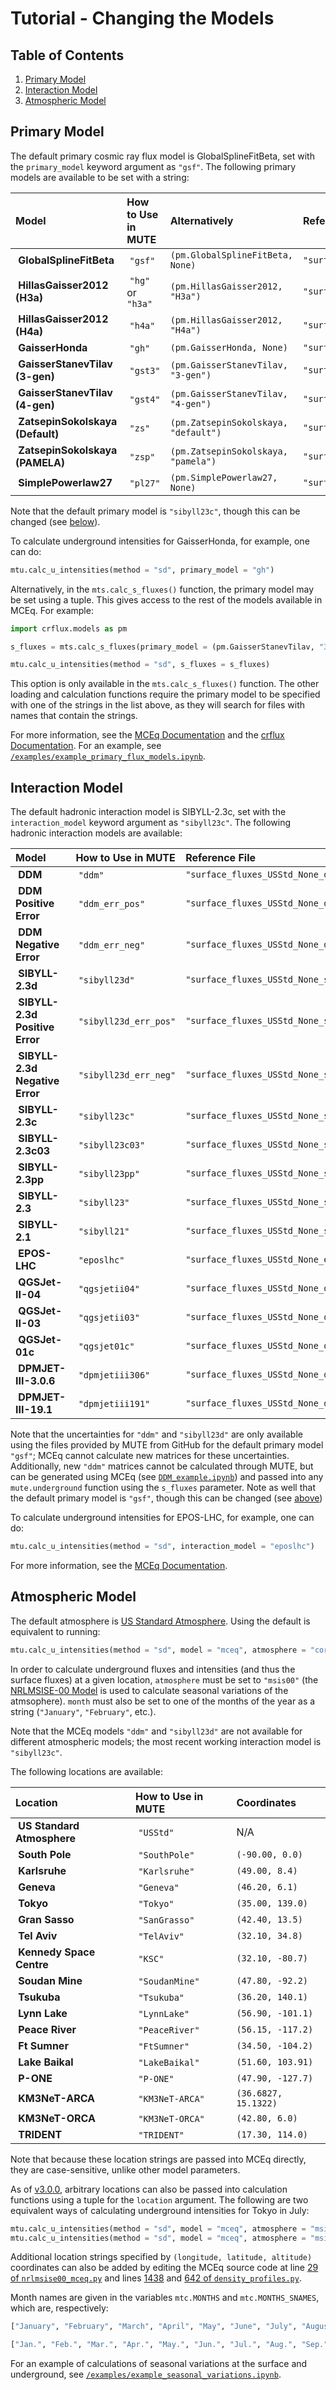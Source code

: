 # **Tutorial - Changing the Models**

## Table of Contents

1. [Primary Model](#primary-model)
2. [Interaction Model](#interaction-model)
3. [Atmospheric Model](#atmospheric-model)

## Primary Model

The default primary cosmic ray flux model is GlobalSplineFitBeta, set with the ``primary_model`` keyword argument as ``"gsf"``. The following primary models are available to be set with a string:

| Model                            | How to Use in MUTE    | Alternatively                          | Reference File |
|:---------------------------------|:----------------------|:---------------------------------------|:---------------|
| **GlobalSplineFitBeta**          | ``"gsf"``             | ``(pm.GlobalSplineFitBeta, None)``     | ``"surface_fluxes_USStd_None_sibyll23c_gsf.txt"``
| **HillasGaisser2012 (H3a)**      | ``"hg"`` or ``"h3a"`` | ``(pm.HillasGaisser2012, "H3a")``      | ``"surface_fluxes_USStd_None_sibyll23c_h3a.txt"``
| **HillasGaisser2012 (H4a)**      | ``"h4a"``             | ``(pm.HillasGaisser2012, "H4a")``      | ``"surface_fluxes_USStd_None_sibyll23c_h4a.txt"``
| **GaisserHonda**                 | ``"gh"``              | ``(pm.GaisserHonda, None)``            | ``"surface_fluxes_USStd_None_sibyll23c_gh.txt"``
| **GaisserStanevTilav (3-gen)**   | ``"gst3"``            | ``(pm.GaisserStanevTilav, "3-gen")``   | ``"surface_fluxes_USStd_None_sibyll23c_gst3.txt"``
| **GaisserStanevTilav (4-gen)**   | ``"gst4"``            | ``(pm.GaisserStanevTilav, "4-gen")``   | ``"surface_fluxes_USStd_None_sibyll23c_gst4.txt"``
| **ZatsepinSokolskaya (Default)** | ``"zs"``              | ``(pm.ZatsepinSokolskaya, "default")`` | ``"surface_fluxes_USStd_None_sibyll23c_zs.txt"``
| **ZatsepinSokolskaya (PAMELA)**  | ``"zsp"``             | ``(pm.ZatsepinSokolskaya, "pamela")``  | ``"surface_fluxes_USStd_None_sibyll23c_zsp.txt"``
| **SimplePowerlaw27**             | ``"pl27"``            | ``(pm.SimplePowerlaw27, None)``        | ``"surface_fluxes_USStd_None_sibyll23c_pl27.txt"``

Note that the default primary model is ``"sibyll23c"``, though this can be changed (see [below](#interaction-model)).

To calculate underground intensities for GaisserHonda, for example, one can do:

```python
mtu.calc_u_intensities(method = "sd", primary_model = "gh")
```

Alternatively, in the ``mts.calc_s_fluxes()`` function, the primary model may be set using a tuple. This gives access to the rest of the models available in MCEq. For example:

```python
import crflux.models as pm

s_fluxes = mts.calc_s_fluxes(primary_model = (pm.GaisserStanevTilav, "3-gen"))

mtu.calc_u_intensities(method = "sd", s_fluxes = s_fluxes)
```

This option is only available in the ``mts.calc_s_fluxes()`` function. The other loading and calculation functions require the primary model to be specified with one of the strings in the list above, as they will search for files with names that contain the strings.

For more information, see the <a href="https://mceq.readthedocs.io/en/latest/tutorial.html#changing-cosmic-ray-flux-model" target="_blank">MCEq Documentation</a> and the <a href="https://crfluxmodels.readthedocs.io/en/latest/index.html">crflux Documentation</a>. For an example, see [``/examples/example_primary_flux_models.ipynb``](../examples/example_primary_flux_models.ipynb).

## Interaction Model

The default hadronic interaction model is SIBYLL-2.3c, set with the ``interaction_model`` keyword argument as ``"sibyll23c"``. The following hadronic interaction models are available:

| Model                          | How to Use in MUTE      | Reference File |
|:-------------------------------|:------------------------|:---------------|
| **DDM**                        | ``"ddm"``               | ``"surface_fluxes_USStd_None_ddm_gsf.txt"``
| **DDM Positive Error**         | ``"ddm_err_pos"``       | ``"surface_fluxes_USStd_None_ddm_err_pos_gsf.txt"``
| **DDM Negative Error**         | ``"ddm_err_neg"``       | ``"surface_fluxes_USStd_None_ddm_err_neg_gsf.txt"``
| **SIBYLL-2.3d**                | ``"sibyll23d"``         | ``"surface_fluxes_USStd_None_sibyll23d_gsf.txt"``
| **SIBYLL-2.3d Positive Error** | ``"sibyll23d_err_pos"`` | ``"surface_fluxes_USStd_None_sibyll23d_err_pos_gsf.txt"``
| **SIBYLL-2.3d Negative Error** | ``"sibyll23d_err_neg"`` | ``"surface_fluxes_USStd_None_sibyll23d_err_neg_gsf.txt"``
| **SIBYLL-2.3c**                | ``"sibyll23c"``         | ``"surface_fluxes_USStd_None_sibyll23c_gsf.txt"``
| **SIBYLL-2.3c03**              | ``"sibyll23c03"``       | ``"surface_fluxes_USStd_None_sibyll23c03_gsf.txt"``
| **SIBYLL-2.3pp**               | ``"sibyll23pp"``        | ``"surface_fluxes_USStd_None_sibyll23pp_gsf.txt"``
| **SIBYLL-2.3**                 | ``"sibyll23"``          | ``"surface_fluxes_USStd_None_sibyll23_gsf.txt"``
| **SIBYLL-2.1**                 | ``"sibyll21"``          | ``"surface_fluxes_USStd_None_sibyll21_gsf.txt"``
| **EPOS-LHC**                   | ``"eposlhc"``           | ``"surface_fluxes_USStd_None_eposlhc_gsf.txt"``
| **QGSJet-II-04**               | ``"qgsjetii04"``        | ``"surface_fluxes_USStd_None_qgsjetii04_gsf.txt"``
| **QGSJet-II-03**               | ``"qgsjetii03"``        | ``"surface_fluxes_USStd_None_qgsjetii03_gsf.txt"``
| **QGSJet-01c**                 | ``"qgsjet01c"``         | ``"surface_fluxes_USStd_None_qgsjet01c_gsf.txt"``
| **DPMJET-III-3.0.6**           | ``"dpmjetiii306"``      | ``"surface_fluxes_USStd_None_dpmjetiii306_gsf.txt"``
| **DPMJET-III-19.1**            | ``"dpmjetiii191"``      | ``"surface_fluxes_USStd_None_dpmjetiii191_gsf.txt"``

Note that the uncertainties for ``"ddm"`` and ``"sibyll23d"`` are only available using the files provided by MUTE from GitHub for the default primary model ``"gsf"``; MCEq cannot calculate new matrices for these uncertainties. Additionally, new ``"ddm"`` matrices cannot be calculated through MUTE, but can be generated using MCEq (see [``DDM_example.ipynb``](https://github.com/mceq-project/mceq-examples/blob/main/DDM_example.ipynb)) and passed into any ``mute.underground`` function using the ``s_fluxes`` parameter. Note as well that the default primary model is ``"gsf"``, though this can be changed (see [above](#primary-model))

To calculate underground intensities for EPOS-LHC, for example, one can do:

```python
mtu.calc_u_intensities(method = "sd", interaction_model = "eposlhc")
```

For more information, see the <a href="https://mceq.readthedocs.io/en/latest/tutorial.html#changing-hadronic-interaction-models" target="_blank">MCEq Documentation</a>.

## Atmospheric Model

The default atmosphere is <a href="https://ntrs.nasa.gov/citations/19770009539" target="_blank">US Standard Atmosphere</a>. Using the default is equivalent to running:

```python
mtu.calc_u_intensities(method = "sd", model = "mceq", atmosphere = "corsika", location = "USStd", month = None)
```

In order to calculate underground fluxes and intensities (and thus the surface fluxes) at a given location, ``atmosphere`` must be set to ``"msis00"`` (the <a href="https://agupubs.onlinelibrary.wiley.com/doi/full/10.1029/2002JA009430" target="_blank">NRLMSISE-00 Model</a> is used to calculate seasonal variations of the atmsophere). ``month`` must also be set to one of the months of the year as a string (``"January"``, ``"February"``, etc.).

Note that the MCEq models ``"ddm"`` and ``"sibyll23d"`` are not available for different atmospheric models; the most recent working interaction model is ``"sibyll23c"``.

The following locations are available:

| Location                   | How to Use in MUTE | Coordinates |
|:---------------------------|:-------------------|:------------|
| **US Standard Atmosphere** | ``"USStd"``        | N/A
| **South Pole**             | ``"SouthPole"``    | ``(-90.00, 0.0)``
| **Karlsruhe**              | ``"Karlsruhe"``    | ``(49.00, 8.4)``
| **Geneva**                 | ``"Geneva"``       | ``(46.20, 6.1)``
| **Tokyo**                  | ``"Tokyo"``        | ``(35.00, 139.0)``
| **Gran Sasso**             | ``"SanGrasso"``    | ``(42.40, 13.5)``
| **Tel Aviv**               | ``"TelAviv"``      | ``(32.10, 34.8)``
| **Kennedy Space Centre**   | ``"KSC"``          | ``(32.10, -80.7)``
| **Soudan Mine**            | ``"SoudanMine"``   | ``(47.80, -92.2)``
| **Tsukuba**                | ``"Tsukuba"``      | ``(36.20, 140.1)``
| **Lynn Lake**              | ``"LynnLake"``     | ``(56.90, -101.1)``
| **Peace River**            | ``"PeaceRiver"``   | ``(56.15, -117.2)``
| **Ft Sumner**              | ``"FtSumner"``     | ``(34.50, -104.2)``
| **Lake Baikal**            | ``"LakeBaikal"``   | ``(51.60, 103.91)``
| **P-ONE**                  | ``"P-ONE"``        | ``(47.90, -127.7)``
| **KM3NeT-ARCA**            | ``"KM3NeT-ARCA"``  | ``(36.6827, 15.1322)``
| **KM3NeT-ORCA**            | ``"KM3NeT-ORCA"``  | ``(42.80, 6.0)``
| **TRIDENT**                | ``"TRIDENT"``      | ``(17.30, 114.0)``

Note that because these location strings are passed into MCEq directly, they are case-sensitive, unlike other model parameters.

As of [v3.0.0](https://github.com/wjwoodley/mute/releases/tag/3.0.0), arbitrary locations can also be passed into calculation functions using a tuple for the ``location`` argument. The following are two equivalent ways of calculating underground intensities for Tokyo in July:

```python
mtu.calc_u_intensities(method = "sd", model = "mceq", atmosphere = "msis00", location = "Tokyo", month = "July")
mtu.calc_u_intensities(method = "sd", model = "mceq", atmosphere = "msis00", location = (35.00, 139.0), month = "July")
```

Additional location strings specified by ``(longitude, latitude, altitude)`` coordinates can also be added by editing the MCEq source code at line <a href="https://github.com/mceq-project/MCEq/blob/ff1c56ab02f7eafaee2dcb5eb6263e3d1978c6bf/MCEq/geometry/nrlmsise00_mceq.py#L29" target="_blank">29 of `nrlmsise00_mceq.py`</a> and lines <a href="https://github.com/mceq-project/MCEq/blob/ff1c56ab02f7eafaee2dcb5eb6263e3d1978c6bf/MCEq/geometry/density_profiles.py#L1438" target="_blank">1438</a> and <a href="https://github.com/mceq-project/MCEq/blob/ff1c56ab02f7eafaee2dcb5eb6263e3d1978c6bf/MCEq/geometry/density_profiles.py#L642" target="_blank">642 of `density_profiles.py`</a>.

Month names are given in the variables ``mtc.MONTHS`` and ``mtc.MONTHS_SNAMES``, which are, respectively:

```python
["January", "February", "March", "April", "May", "June", "July", "August", "September", "October", "November", "December"]
```
```python
["Jan.", "Feb.", "Mar.", "Apr.", "May.", "Jun.", "Jul.", "Aug.", "Sep.", "Oct.", "Nov.", "Dec."]
```

For an example of calculations of seasonal variations at the surface and underground, see [``/examples/example_seasonal_variations.ipynb``](../examples/example_seasonal_variations.ipynb).